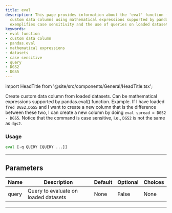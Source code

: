 ```yaml
---
title: eval
description: This page provides information about the 'eval' function for creating
  custom data columns using mathematical expressions supported by pandas.eval(). It
  exemplifies case sensitivity and the use of queries on loaded datasets.
keywords:
- eval function
- custom data column
- pandas.eval
- mathematical expressions
- datasets
- case sensitive
- query
- DGS2
- DGS5
---
```


import HeadTitle from '@site/src/components/General/HeadTitle.tsx';

<HeadTitle title="economy /eval - Reference | OpenBB Terminal Docs" />

Create custom data column from loaded datasets. Can be mathematical expressions supported by pandas.eval() function. Example. If I have loaded `fred DGS2,DGS5` and I want to create a new column that is the difference between these two, I can create a new column by doing `eval spread = DGS2 - DGS5`. Notice that the command is case sensitive, i.e., `DGS2` is not the same as `dgs2`.

### Usage

```python
eval [-q QUERY [QUERY ...]]
```

---

## Parameters

| Name | Description | Default | Optional | Choices |
| ---- | ----------- | ------- | -------- | ------- |
| query | Query to evaluate on loaded datasets | None | False | None |

---
